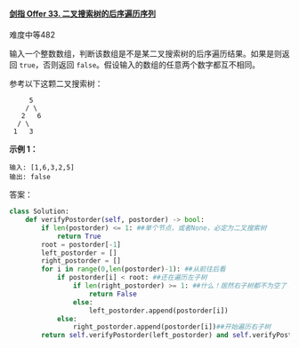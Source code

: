#### [剑指 Offer 33. 二叉搜索树的后序遍历序列](https://leetcode-cn.com/problems/er-cha-sou-suo-shu-de-hou-xu-bian-li-xu-lie-lcof/)

难度中等482

输入一个整数数组，判断该数组是不是某二叉搜索树的后序遍历结果。如果是则返回 `true`，否则返回 `false`。假设输入的数组的任意两个数字都互不相同。

 

参考以下这颗二叉搜索树：

```
     5
    / \
   2   6
  / \
 1   3
```

**示例 1：**

```
输入: [1,6,3,2,5]
输出: false
```



答案：

```python
class Solution:
    def verifyPostorder(self, postorder) -> bool:
        if len(postorder) <= 1: ##单个节点，或者None，必定为二叉搜索树
            return True
        root = postorder[-1]
        left_postorder = []
        right_postorder = []
        for i in range(0,len(postorder)-1): ##从前往后看
            if postorder[i] < root: ##还在遍历左子树
                if len(right_postorder) >= 1: ##什么！居然右子树都不为空了！这一定不对
                    return False
                else:
                    left_postorder.append(postorder[i]) 
            else:
                right_postorder.append(postorder[i])##开始遍历右子树
        return self.verifyPostorder(left_postorder) and self.verifyPostorder(right_postorder)
```

